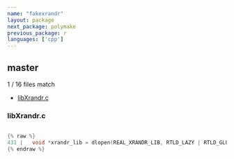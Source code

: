 ```yaml
---
name: "fakexrandr"
layout: package
next_package: polymake
previous_package: r
languages: ['cpp']
---
```

## master
1 / 16 files match

 - [libXrandr.c](#libxrandrc)

### libXrandr.c

```cpp

{% raw %}
431 | 	void *xrandr_lib = dlopen(REAL_XRANDR_LIB, RTLD_LAZY | RTLD_GLOBAL);
{% endraw %}

```